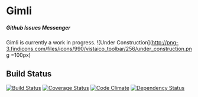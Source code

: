 # Gimli
##### Github Issues Messenger

Gimli is currently a work in progress.
![Under Construction](http://png-3.findicons.com/files/icons/990/vistaico_toolbar/256/under_construction.png =100px)

## Build Status

[![Build Status](https://travis-ci.org/legitco/gimli.svg?branch=master)](https://travis-ci.org/legitco/gimli)
[![Coverage Status](https://coveralls.io/repos/legitco/gimli/badge.png)](https://coveralls.io/r/legitco/gimli)
[![Code Climate](https://codeclimate.com/github/legitco/gimli.png)](https://codeclimate.com/github/legitco/gimli)
[![Dependency Status](https://david-dm.org/legitco/gimli.svg)](https://david-dm.org/legitco/gimli)
